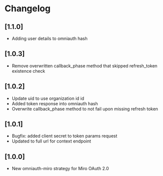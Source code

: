 # Changelog

## [1.1.0]

- Adding user details to omniauth hash

## [1.0.3]

- Remove overwritten callback_phase method that skipped refresh_token existence check

## [1.0.2]

- Update uid to use organization id id
- Added token response into omniauth hash
- Overwrite callback_phase method to not fail upon missing refresh token

## [1.0.1]

- Bugfix: added client secret to token params request
- Updated to full url for context endpoint

## [1.0.0]

- New omniauth-miro strategy for Miro OAuth 2.0
